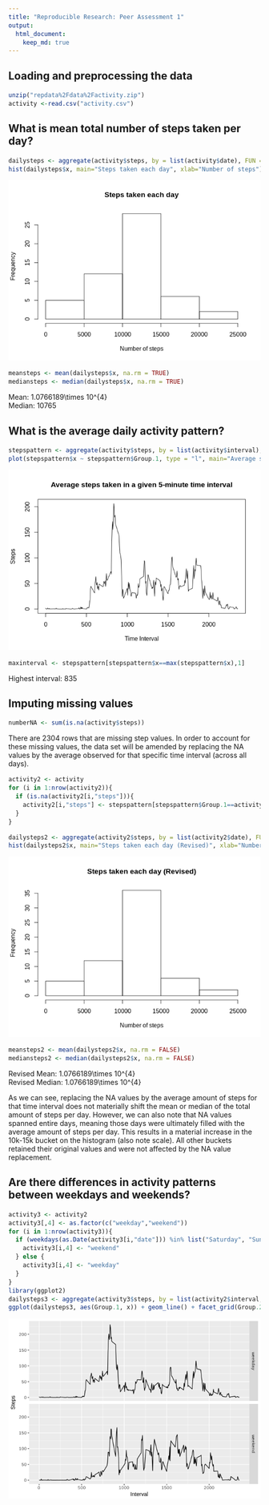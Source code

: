 ```yaml
---
title: "Reproducible Research: Peer Assessment 1"
output: 
  html_document:
    keep_md: true
---
```



## Loading and preprocessing the data

```r
unzip("repdata%2Fdata%2Factivity.zip")
activity <-read.csv("activity.csv")
```

## What is mean total number of steps taken per day?

```r
dailysteps <- aggregate(activity$steps, by = list(activity$date), FUN = "sum")
hist(dailysteps$x, main="Steps taken each day", xlab="Number of steps")
```

![](PA1_template_files/figure-html/unnamed-chunk-2-1.png)<!-- -->

```r
meansteps <- mean(dailysteps$x, na.rm = TRUE)
mediansteps <- median(dailysteps$x, na.rm = TRUE)
```

Mean: 1.0766189\times 10^{4}  
Median: 10765

## What is the average daily activity pattern?


```r
stepspattern <- aggregate(activity$steps, by = list(activity$interval), FUN = "mean", na.rm = TRUE)
plot(stepspattern$x ~ stepspattern$Group.1, type = "l", main="Average steps taken in a given 5-minute time interval", xlab="Time Interval", ylab="Steps")
```

![](PA1_template_files/figure-html/unnamed-chunk-3-1.png)<!-- -->

```r
maxinterval <- stepspattern[stepspattern$x==max(stepspattern$x),1]
```
Highest interval: 835



## Imputing missing values


```r
numberNA <- sum(is.na(activity$steps))
```

There are 2304 rows that are missing step values. In order to account for these missing values, the data set will be amended by replacing the NA values by the average observed for that specific time interval (across all days).


```r
activity2 <- activity
for (i in 1:nrow(activity2)){
  if (is.na(activity2[i,"steps"])){
    activity2[i,"steps"] <- stepspattern[stepspattern$Group.1==activity2[i,"interval"],2]
  }
}
```


```r
dailysteps2 <- aggregate(activity2$steps, by = list(activity2$date), FUN = "sum")
hist(dailysteps2$x, main="Steps taken each day (Revised)", xlab="Number of steps")
```

![](PA1_template_files/figure-html/unnamed-chunk-6-1.png)<!-- -->

```r
meansteps2 <- mean(dailysteps2$x, na.rm = FALSE)
mediansteps2 <- median(dailysteps2$x, na.rm = FALSE)
```

Revised Mean: 1.0766189\times 10^{4}  
Revised Median: 1.0766189\times 10^{4}

As we can see, replacing the NA values by the average amount of steps for that time interval does not materially shift the mean or median of the total amount of steps per day. However, we can also note that NA values spanned entire days, meaning those days were ultimately filled with the average amount of steps per day. This results in a material increase in the 10k-15k bucket on the histogram (also note scale). All other buckets retained their original values and were not affected by the NA value replacement.

## Are there differences in activity patterns between weekdays and weekends?


```r
activity3 <- activity2
activity3[,4] <- as.factor(c("weekday","weekend"))
for (i in 1:nrow(activity3)){
  if (weekdays(as.Date(activity3[i,"date"])) %in% list("Saturday", "Sunday")){
    activity3[i,4] <- "weekend"
  } else { 
    activity3[i,4] <- "weekday"
  }
}
library(ggplot2)
dailysteps3 <- aggregate(activity3$steps, by = list(activity2$interval, activity3$V4), FUN = "mean")
ggplot(dailysteps3, aes(Group.1, x)) + geom_line() + facet_grid(Group.2 ~.) + labs(x="Interval", y="Steps")
```

![](PA1_template_files/figure-html/unnamed-chunk-7-1.png)<!-- -->
